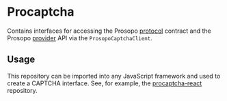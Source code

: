 # Procaptcha

Contains interfaces for accessing the Prosopo [protocol](https://github.com/prosopo-io/protocol/) contract and the Prosopo [provider](https://github.com/prosopo-io/provider) API via the `ProsopoCaptchaClient`.

## Usage

This repository can be imported into any JavaScript framework and used to create a CAPTCHA interface. See, for example, the [procaptcha-react](https://github.com/prosopo-io/procaptcha-react) repository.
